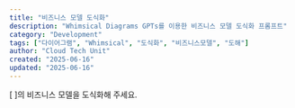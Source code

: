 ```yaml
---
title: "비즈니스 모델 도식화"
description: "Whimsical Diagrams GPTs를 이용한 비즈니스 모델 도식화 프롬프트"
category: "Development"
tags: ["다이어그램", "Whimsical", "도식화", "비즈니스모델", "도해"]
author: "Cloud Tech Unit"
created: "2025-06-16"
updated: "2025-06-16"
---
```


[ ]의 비즈니스 모델을 도식화해 주세요.
